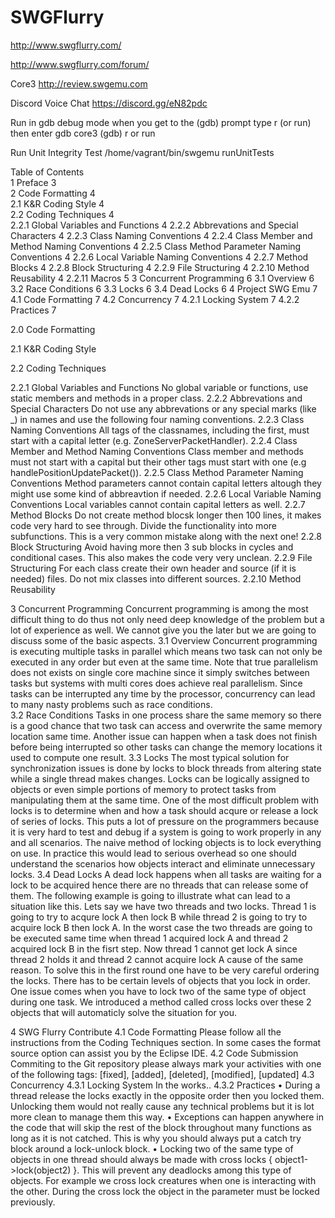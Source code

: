 # SWGFlurry
http://www.swgflurry.com/

http://www.swgflurry.com/forum/

Core3 http://review.swgemu.com

Discord Voice Chat
https://discord.gg/eN82pdc

Run in gdb debug mode
when you get to the (gdb) prompt type r (or run) then enter 
gdb core3
(gdb) r or run

Run Unit Integrity Test
/home/vagrant/bin/swgemu runUnitTests





Table of Contents<br>
1	Preface	3<br>
2	Code Formatting	4<br>
2.1	K&R Coding Style	4<br>
2.2	Coding Techniques	4<br>
2.2.1	Global Variables and Functions	4
2.2.2	Abbrevations and Special Characters	4
2.2.3	Class Naming Conventions	4
2.2.4	Class Member and Method Naming Conventions	4
2.2.5	Class Method Parameter Naming Conventions	4
2.2.6	Local Variable Naming Conventions	4
2.2.7	Method Blocks	4
2.2.8	Block Structuring	4
2.2.9	File Structuring	4
2.2.10	Method Reusability	4
2.2.11	Macros	5
3	Concurrent Programming	6
3.1	Overview	6
3.2	Race Conditions	6
3.3	Locks	6
3.4	Dead Locks	6
4	Project SWG Emu	7
4.1	Code Formatting	7
4.2	Concurrency	7
4.2.1	Locking System	7
4.2.2	Practices	7






2.0	Code Formatting

2.1	K&R Coding Style

2.2	Coding Techniques

2.2.1	Global Variables and Functions
No global variable or functions, use static members and methods in a proper class.
2.2.2	Abbrevations and Special Characters
Do not use any abbrevations or any special marks (like _) in names and use the following four naming conventions.
2.2.3	Class Naming Conventions
All tags of the classnames, including the first, must start with a capital letter (e.g. ZoneServerPacketHandler).
2.2.4	Class Member and Method Naming Conventions
Class member and methods must not start with a capital but their other tags must start with one (e.g handlePositionUpdatePacket()).
2.2.5	Class Method Parameter Naming Conventions
Method parameters cannot contain capital letters altough they might use some kind of abbreavtion if needed.
2.2.6	Local Variable Naming Conventions
Local variables cannot contain capital letters as well.
2.2.7	Method Blocks
Do not create method blocsk longer then 100 lines, it makes code very hard to see through. Divide the functionality into more subfunctions. This is a very common mistake along with the next one!
2.2.8	Block Structuring
Avoid having more then 3 sub blocks in cycles and conditional cases. This also makes the code very very unclean.
2.2.9	File Structuring
For each class create their own header and source (if it is needed) files. Do not mix classes into different sources.
2.2.10	Method Reusability





3	Concurrent Programming
Concurrent programming is among the most difficult thing to do thus not only need deep knowledge of the problem but a lot of experience as well. We cannot give you the later but we are going to discuss some of the basic aspects.
3.1	Overview
Concurrent programming is executing multiple tasks in parallel which means two task can not only be executed in any order but even at the same time. Note that true parallelism does not exists on single core machine since it simply switches between tasks but systems with multi cores does achieve real parallelism. 
Since tasks can be interrupted any time by the processor, concurrency can lead to many nasty problems such as race conditions.  
3.2	Race Conditions
Tasks in one process share the same memory so there is a good chance that two task can access and overwrite the same memory location same time. Another issue can happen when a task does not finish before being interrupted so other tasks can change the memory locations it used to compute one result. 
3.3	Locks
The most typical solution for synchronization issues is done by locks to block threads from altering state while a single thread makes changes.  Locks can be logically assigned to objects or even simple portions of memory to protect tasks from manipulating them at the same time.
One of the most difficult problem with locks is to determine when and how a task should acqure or release a lock of series of locks.  This puts a lot of pressure on the programmers because it is very hard to test and debug if a system is going to work properly in any and all scenarios.
The naive method of locking objects is to lock everything on use. In practice this would lead to serious overhead so one should understand the scenarios how objects interact and eliminate unnecessary locks.
3.4	Dead Locks
A dead lock happens when all tasks are waiting for a lock to be acquired hence there are no threads that can release some of them. The following example is going to illustrate  what can lead to a situation like this.
Lets say we have two threads and two locks. Thread 1 is going to try to acqure lock A then lock B while thread 2 is going to try to acquire lock B then lock A. In the worst case the two threads are going to be executed same time when thread 1 acquired lock A  and thread 2 acquired lock B in the fisrt step. Now thread 1 cannot get lock A since thread 2 holds it and thread 2 cannot acquire lock A cause of the same reason.
To solve this in the first round one have to be very careful ordering the locks. There has to be certain levels of objects that you lock in order.  One issue comes when you have to lock two of the same type of object during one task.  We introduced a method called cross locks over these 2 objects that will automaticly solve the situation for you.




4	SWG Flurry Contribute
4.1	Code Formatting
Please follow all the instructions from the Coding Techniques section. In some cases the format source option can assist you by the Eclipse IDE.
4.2	Code Submission
Commiting to the Git repository please always mark your activities with one of the following tags: [fixed], [added], [deleted], [modified], [updated]
4.3	Concurrency
4.3.1	Locking System
In the works..
4.3.2	Practices
•	During a thread release the locks exactly in the opposite order then you locked them.  Unlocking them would not really cause any technical problems but it is lot more clean to manage them this way.
•	Exceptions can happen anywhere in the code that will skip the rest of the block throughout many functions as long as it is not catched. This is why you should always put a catch try block around a lock-unlock block.
•	Locking two of the same type of objects in one thread should always be made with cross locks { object1->lock(object2) }. This will prevent any deadlocks among this type of objects.  For example we cross lock creatures when one is interacting with the other. During the cross lock the object in the parameter must be locked previously.

